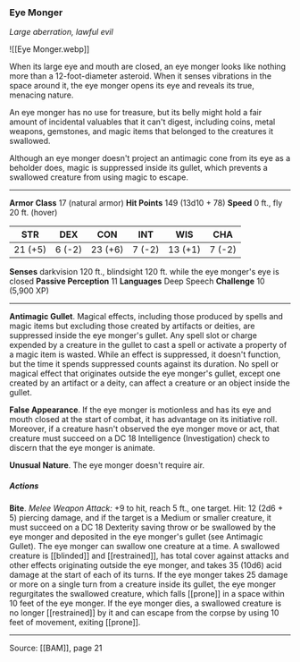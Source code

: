 ### Eye Monger
_Large aberration, lawful evil_

![[Eye Monger.webp]]

When its large eye and mouth are closed, an eye monger looks like nothing more than a 12-foot-diameter asteroid. When it senses vibrations in the space around it, the eye monger opens its eye and reveals its true, menacing nature.

An eye monger has no use for treasure, but its belly might hold a fair amount of incidental valuables that it can't digest, including coins, metal weapons, gemstones, and magic items that belonged to the creatures it swallowed.

Although an eye monger doesn't project an antimagic cone from its eye as a beholder does, magic is suppressed inside its gullet, which prevents a swallowed creature from using magic to escape.




---

**Armor Class** 17 (natural armor)
**Hit Points** 149 (13d10 + 78)
**Speed** 0 ft., fly 20 ft. (hover)

| STR     | DEX     | CON     | INT     | WIS     | CHA     |
|---------|---------|---------|---------|---------|---------|
| 21 (+5) | 6 (-2) | 23 (+6) | 7 (-2) | 13 (+1) | 7 (-2) |

**Senses** darkvision 120 ft., blindsight 120 ft. while the eye monger's eye is closed
**Passive Perception** 11
**Languages** Deep Speech
**Challenge** 10 (5,900 XP)

---

**Antimagic Gullet**. Magical effects, including those produced by spells and magic items but excluding those created by artifacts or deities, are suppressed inside the eye monger's gullet. Any spell slot or charge expended by a creature in the gullet to cast a spell or activate a property of a magic item is wasted. While an effect is suppressed, it doesn't function, but the time it spends suppressed counts against its duration. No spell or magical effect that originates outside the eye monger's gullet, except one created by an artifact or a deity, can affect a creature or an object inside the gullet.

**False Appearance**. If the eye monger is motionless and has its eye and mouth closed at the start of combat, it has advantage on its initiative roll. Moreover, if a creature hasn't observed the eye monger move or act, that creature must succeed on a DC 18 Intelligence (Investigation) check to discern that the eye monger is animate.

**Unusual Nature**. The eye monger doesn't require air.

##### Actions
**Bite**. _Melee Weapon Attack:_ +9 to hit, reach 5 ft., one target. Hit: 12 (2d6 + 5) piercing damage, and if the target is a Medium or smaller creature, it must succeed on a DC 18 Dexterity saving throw or be swallowed by the eye monger and deposited in the eye monger's gullet (see Antimagic Gullet). The eye monger can swallow one creature at a time. A swallowed creature is [[blinded]] and [[restrained]], has total cover against attacks and other effects originating outside the eye monger, and takes 35 (10d6) acid damage at the start of each of its turns. If the eye monger takes 25 damage or more on a single turn from a creature inside its gullet, the eye monger regurgitates the swallowed creature, which falls [[prone]] in a space within 10 feet of the eye monger. If the eye monger dies, a swallowed creature is no longer [[restrained]] by it and can escape from the corpse by using 10 feet of movement, exiting [[prone]].


---

Source: [[BAM]], page 21
